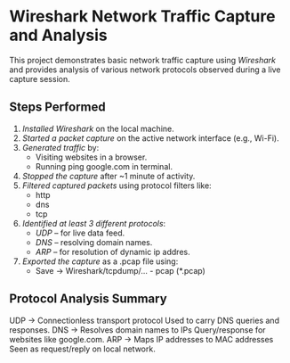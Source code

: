 # Wireshark Network Traffic Capture and Analysis

This project demonstrates basic network traffic capture using *Wireshark* and provides analysis of various network protocols observed during a live capture session.


## Steps Performed

1. *Installed Wireshark* on the local machine.
2. *Started a packet capture* on the active network interface (e.g., Wi-Fi).
3. *Generated traffic* by:
   - Visiting websites in a browser.
   - Running ping google.com in terminal.
4. *Stopped the capture* after ~1 minute of activity.
5. *Filtered captured packets* using protocol filters like:
   - http
   - dns
   - tcp
6. *Identified at least 3 different protocols*:
   - *UDP* – for live data feed.
   - *DNS* – resolving domain names.
   - *ARP* – for resolution of dynamic ip addres.
7. *Exported the capture* as a .pcap file using:
   - Save → Wireshark/tcpdump/... - pcap (*.pcap)

## Protocol Analysis Summary

UDP ->	Connectionless transport protocol	Used to carry DNS queries and responses.
DNS ->	Resolves domain names to IPs	Query/response for websites like google.com.
ARP ->	Maps IP addresses to MAC addresses	Seen as request/reply on local network.
